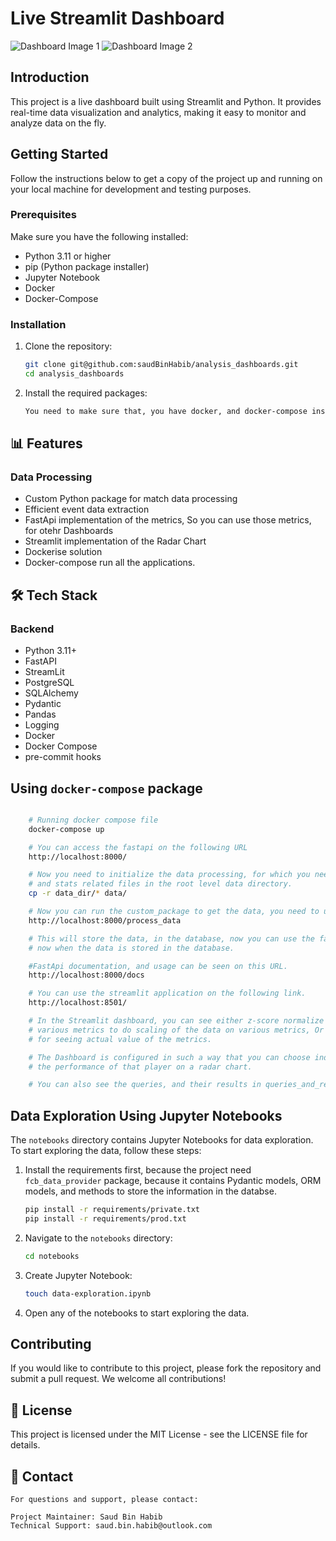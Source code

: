 # Live Streamlit Dashboard

![Dashboard Image 1](static_files/streamlit.png)
![Dashboard Image 2](static_files/fastai.png)

## Introduction

This project is a live dashboard built using Streamlit and Python. It provides real-time data visualization and analytics, making it easy to monitor and analyze data on the fly.

## Getting Started

Follow the instructions below to get a copy of the project up and running on your local machine for development and testing purposes.

### Prerequisites

Make sure you have the following installed:

- Python 3.11 or higher
- pip (Python package installer)
- Jupyter Notebook
- Docker
- Docker-Compose

### Installation

1. Clone the repository:

   ```sh
   git clone git@github.com:saudBinHabib/analysis_dashboards.git
   cd analysis_dashboards
   ```

2. Install the required packages:

   ```sh
   You need to make sure that, you have docker, and docker-compose installed.
   ```

## 📊 Features

### Data Processing

- Custom Python package for match data processing
- Efficient event data extraction
- FastApi implementation of the metrics, So you can use those metrics, for otehr Dashboards
- Streamlit implementation of the Radar Chart
- Dockerise solution
- Docker-compose run all the applications.

## 🛠 Tech Stack

### Backend

- Python 3.11+
- FastAPI
- StreamLit
- PostgreSQL
- SQLAlchemy
- Pydantic
- Pandas
- Logging
- Docker
- Docker Compose
- pre-commit hooks

## Using `docker-compose` package

```sh

    # Running docker compose file
    docker-compose up

    # You can access the fastapi on the following URL
    http://localhost:8000/

    # Now you need to initialize the data processing, for which you need to store event,
    # and stats related files in the root level data directory.
    cp -r data_dir/* data/

    # Now you can run the custom_package to get the data, you need to use the following URL
    http://localhost:8000/process_data

    # This will store the data, in the database, now you can use the fastapi, and streamlit,
    # now when the data is stored in the database.

    #FastApi documentation, and usage can be seen on this URL.
    http://localhost:8000/docs

    # You can use the streamlit application on the following link.
    http://localhost:8501/

    # In the Streamlit dashboard, you can see either z-score normalize data for each player on
    # various metrics to do scaling of the data on various metrics, Or you can use normal metrics
    # for seeing actual value of the metrics.

    # The Dashboard is configured in such a way that you can choose individual player, and then see
    # the performance of that player on a radar chart.

    # You can also see the queries, and their results in queries_and_results.txt file.


```

## Data Exploration Using Jupyter Notebooks

The `notebooks` directory contains Jupyter Notebooks for data exploration. To start exploring the data, follow these steps:

1. Install the requirements first, because the project need `fcb_data_provider` package, because it contains Pydantic models, ORM models, and methods to store the information in the databse.

   ```sh
   pip install -r requirements/private.txt
   pip install -r requirements/prod.txt
   ```

2. Navigate to the `notebooks` directory:

   ```sh
   cd notebooks
   ```

3. Create Jupyter Notebook:

   ```sh
   touch data-exploration.ipynb
   ```

4. Open any of the notebooks to start exploring the data.

## Contributing

If you would like to contribute to this project, please fork the repository and submit a pull request. We welcome all contributions!

## 📄 License

This project is licensed under the MIT License - see the LICENSE file for details.

## 📧 Contact

    For questions and support, please contact:

    Project Maintainer: Saud Bin Habib
    Technical Support: saud.bin.habib@outlook.com

